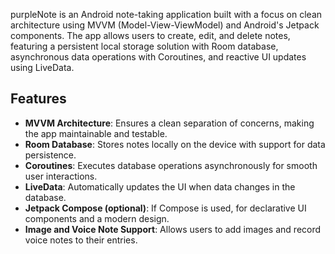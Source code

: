   purpleNote is an Android note-taking application built with a focus on clean architecture using MVVM (Model-View-ViewModel) and Android's Jetpack components. The app allows users to create, edit, and delete notes, featuring a persistent local storage solution with Room database, asynchronous data operations with Coroutines, and reactive UI updates using LiveData.

## Features
- **MVVM Architecture**: Ensures a clean separation of concerns, making the app maintainable and testable.
- **Room Database**: Stores notes locally on the device with support for data persistence.
- **Coroutines**: Executes database operations asynchronously for smooth user interactions.
- **LiveData**: Automatically updates the UI when data changes in the database.
- **Jetpack Compose (optional)**: If Compose is used, for declarative UI components and a modern design.
- **Image and Voice Note Support**: Allows users to add images and record voice notes to their entries.
